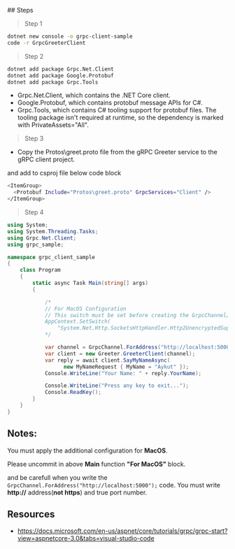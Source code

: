 ## Steps

> Step 1

```bash
dotnet new console -o grpc-client-sample
code -r GrpcGreeterClient
```

> Step 2

```bash
dotnet add package Grpc.Net.Client
dotnet add package Google.Protobuf
dotnet add package Grpc.Tools
```

- Grpc.Net.Client, which contains the .NET Core client.
- Google.Protobuf, which contains protobuf message APIs for C#.
- Grpc.Tools, which contains C# tooling support for protobuf files. The tooling package isn't required at runtime, so the dependency is marked with PrivateAssets="All".

> Step 3

- Copy the Protos\greet.proto file from the gRPC Greeter service to the gRPC client project.

and add to csproj file below code block

```bash
<ItemGroup>
  <Protobuf Include="Protos\greet.proto" GrpcServices="Client" />
</ItemGroup>
```

> Step 4

```c#
using System;
using System.Threading.Tasks;
using Grpc.Net.Client;
using grpc_sample;

namespace grpc_client_sample
{
    class Program
    {
        static async Task Main(string[] args)
        {

            /*
            // For MacOS Configuration
            // This switch must be set before creating the GrpcChannel/HttpClient.
            AppContext.SetSwitch(
                "System.Net.Http.SocketsHttpHandler.Http2UnencryptedSupport", true);
            */

            var channel = GrpcChannel.ForAddress("http://localhost:5000");
            var client = new Greeter.GreeterClient(channel);
            var reply = await client.SayMyNameAsync(
                  new MyNameRequest { MyName = "Aykut" });
            Console.WriteLine("Your Name: " + reply.YourName);

            Console.WriteLine("Press any key to exit...");
            Console.ReadKey();
        }
    }
}
```

## Notes:

You must apply the additional configuration for **MacOS**.

Please uncommit in above **Main** function **"For MacOS"** block.

and be carefull when you write the `GrpcChannel.ForAddress("http://localhost:5000");` code. You must write **http://** address(**not https**) and true port number.


## Resources

- https://docs.microsoft.com/en-us/aspnet/core/tutorials/grpc/grpc-start?view=aspnetcore-3.0&tabs=visual-studio-code
